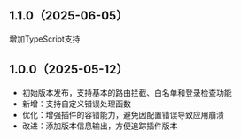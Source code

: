## 1.1.0（2025-06-05）
增加TypeScript支持
## 1.0.0（2025-05-12）
- 初始版本发布，支持基本的路由拦截、白名单和登录检查功能
- 新增：支持自定义错误处理函数
- 优化：增强插件的容错能力，避免因配置错误导致应用崩溃
- 改进：添加版本信息输出，方便追踪插件版本
